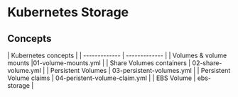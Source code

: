 # Kubernetes Storage


## Concepts
| Kubernetes concepts |
| ------------- | ------------- |
| Volumes & volume mounts  |01-volume-mounts.yml |
| Share Volumes containers | 02-share-volume.yml   |
| Persistent Volumes  | 03-persistent-volumes.yml  |
| Persistent Volume claims  | 04-peristent-volume-claim.yml  |
| EBS Volume  | ebs-storage  |
